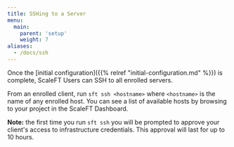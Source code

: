 ```yaml
---
title: SSHing to a Server
menu:
  main:
    parent: 'setup'
    weight: 7
aliases:
  - /docs/ssh
---
```


Once the [initial configuration]({{% relref "initial-configuration.md" %}}) is
complete, ScaleFT Users can SSH to all enrolled servers.

From an enrolled client, run `sft ssh <hostname>` where `<hostname>` is
the name of any enrolled host. You can see a list of available hosts by
browsing to your project in the ScaleFT Dashboard.

**Note:** the first time you run `sft ssh` you will be prompted to approve your
client's access to infrastructure credentials. This approval will last for up to
10 hours.
